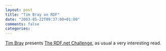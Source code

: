 ```yaml
---
layout: post
title: "Tim Bray on RDF"
date: "2003-05-22T09:37:00+01:00"
comments: false
categories: 
---
```


<p><a href="http://www.tbray.org/ongoing">Tim Bray</a> presents <a href="http://www.tbray.org/ongoing/When/200x/2003/05/21/RDFNet" title="The RDF.net Challenge">The RDF.net Challenge</a>, as usual a very interesting read.</p>

